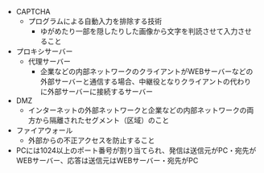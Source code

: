 - CAPTCHA
  - プログラムによる自動入力を排除する技術
    - ゆがめたり一部を隠したりした画像から文字を判読させて入力させること
- プロキシサーバー
  - 代理サーバー
    - 企業などの内部ネットワークのクライアントがWEBサーバーなどの外部サーバーと通信する場合、中継役となりクライアントの代わりに外部サーバーに接続するサーバー
- DMZ
  - インターネットの外部ネットワークと企業などの内部ネットワークの両方から隔離されたセグメント（区域）のこと
- ファイアウォール
  - 外部からの不正アクセスを防止すること
- PCには1024以上のポート番号が割り当てられ、発信は送信元がPC・宛先がWEBサーバー、応答は送信元はWEBサーバー・宛先がPC
